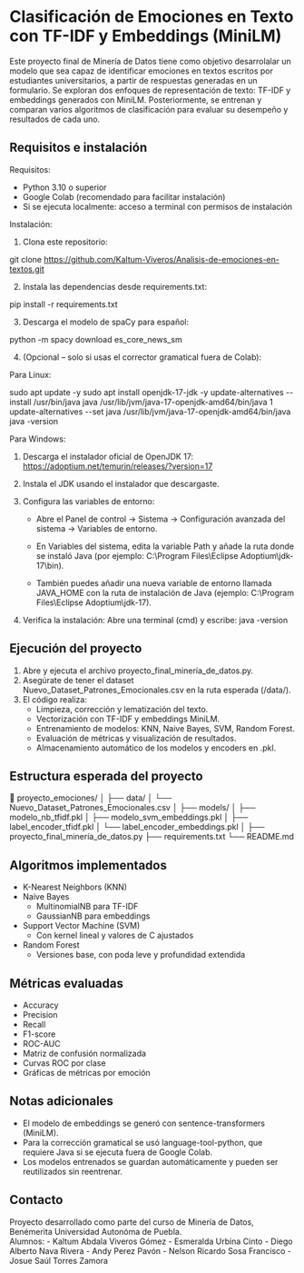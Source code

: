 # Clasificación de Emociones en Texto con TF-IDF y Embeddings (MiniLM)

Este proyecto final de Minería de Datos tiene como objetivo desarrolalar un modelo que sea capaz de identificar emociones en textos escritos por estudiantes universitarios, a partir de respuestas generadas en un formulario. Se exploran dos enfoques de representación de texto: TF-IDF y embeddings generados con MiniLM. Posteriormente, se entrenan y comparan varios algoritmos de clasificación para evaluar su desempeño y resultados de cada uno. 

## Requisitos e instalación

Requisitos:
- Python 3.10 o superior
- Google Colab (recomendado para facilitar instalación)
- Si se ejecuta localmente: acceso a terminal con permisos de instalación

Instalación:

1. Clona este repositorio:

git clone https://github.com/Kaltum-Viveros/Analisis-de-emociones-en-textos.git


2. Instala las dependencias desde requirements.txt:

pip install -r requirements.txt


3. Descarga el modelo de spaCy para español:

python -m spacy download es_core_news_sm


4. (Opcional – solo si usas el corrector gramatical fuera de Colab):

Para Linux: 

sudo apt update -y
sudo apt install openjdk-17-jdk -y
update-alternatives --install /usr/bin/java java /usr/lib/jvm/java-17-openjdk-amd64/bin/java 1
update-alternatives --set java /usr/lib/jvm/java-17-openjdk-amd64/bin/java
java -version

Para Windows:

1. Descarga el instalador oficial de OpenJDK 17:
    https://adoptium.net/temurin/releases/?version=17

2. Instala el JDK usando el instalador que descargaste.

3. Configura las variables de entorno:

    - Abre el Panel de control → Sistema → Configuración avanzada del sistema → Variables de entorno.

    - En Variables del sistema, edita la variable Path y añade la ruta donde se instaló Java (por ejemplo: C:\Program Files\Eclipse Adoptium\jdk-17\bin).

    - También puedes añadir una nueva variable de entorno llamada JAVA_HOME con la ruta de instalación de Java (ejemplo: C:\Program Files\Eclipse Adoptium\jdk-17).

4. Verifica la instalación:
    Abre una terminal (cmd) y escribe:
    java -version

## Ejecución del proyecto

1. Abre y ejecuta el archivo proyecto_final_minería_de_datos.py.
2. Asegúrate de tener el dataset Nuevo_Dataset_Patrones_Emocionales.csv en la ruta esperada (/data/).
3. El código realiza:
   - Limpieza, corrección y lematización del texto.
   - Vectorización con TF-IDF y embeddings MiniLM.
   - Entrenamiento de modelos: KNN, Naive Bayes, SVM, Random Forest.
   - Evaluación de métricas y visualización de resultados.
   - Almacenamiento automático de los modelos y encoders en .pkl.

## Estructura esperada del proyecto


📁 proyecto_emociones/
│
├── data/
│   └── Nuevo_Dataset_Patrones_Emocionales.csv
│
├── models/
│   ├── modelo_nb_tfidf.pkl
│   ├── modelo_svm_embeddings.pkl
│   ├── label_encoder_tfidf.pkl
│   └── label_encoder_embeddings.pkl
│
├── proyecto_final_minería_de_datos.py
├── requirements.txt
└── README.md


## Algoritmos implementados

- K-Nearest Neighbors (KNN)
- Naive Bayes
  - MultinomialNB para TF-IDF
  - GaussianNB para embeddings
- Support Vector Machine (SVM)
  - Con kernel lineal y valores de C ajustados
- Random Forest
  - Versiones base, con poda leve y profundidad extendida

## Métricas evaluadas

- Accuracy
- Precision
- Recall
- F1-score
- ROC-AUC
- Matriz de confusión normalizada
- Curvas ROC por clase
- Gráficas de métricas por emoción

## Notas adicionales

- El modelo de embeddings se generó con sentence-transformers (MiniLM).
- Para la corrección gramatical se usó language-tool-python, que requiere Java si se ejecuta fuera de Google Colab.
- Los modelos entrenados se guardan automáticamente y pueden ser reutilizados sin reentrenar.

## Contacto

Proyecto desarrollado como parte del curso de Minería de Datos, Benémerita Universidad Autonóma de Puebla.  
Alumnos: 
    - Kaltum Abdala Viveros Gómez
    - Esmeralda Urbina Cinto
    - Diego Alberto Nava Rivera
    - Andy Perez Pavón
    - Nelson Ricardo Sosa Francisco
    - Josue Saúl Torres Zamora
